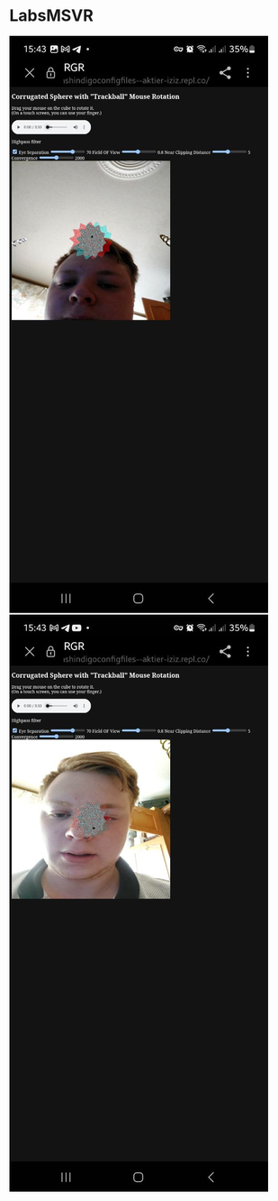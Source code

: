 # LabsMSVR
![alt text](https://raw.githubusercontent.com/Fllemeth/LabsMSVR/CGW/1.jpg)
![alt text](https://raw.githubusercontent.com/Fllemeth/LabsMSVR/CGW/2.jpg)
